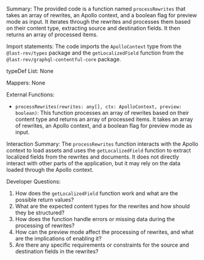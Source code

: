 Summary:
The provided code is a function named `processRewrites` that takes an array of rewrites, an Apollo context, and a boolean flag for preview mode as input. It iterates through the rewrites and processes them based on their content type, extracting source and destination fields. It then returns an array of processed items.

Import statements:
The code imports the `ApolloContext` type from the `@last-rev/types` package and the `getLocalizedField` function from the `@last-rev/graphql-contentful-core` package.

typeDef List:
None

Mappers:
None

External Functions:
- `processRewrites(rewrites: any[], ctx: ApolloContext, preview: boolean)`: This function processes an array of rewrites based on their content type and returns an array of processed items. It takes an array of rewrites, an Apollo context, and a boolean flag for preview mode as input.

Interaction Summary:
The `processRewrites` function interacts with the Apollo context to load assets and uses the `getLocalizedField` function to extract localized fields from the rewrites and documents. It does not directly interact with other parts of the application, but it may rely on the data loaded through the Apollo context.

Developer Questions:
1. How does the `getLocalizedField` function work and what are the possible return values?
2. What are the expected content types for the rewrites and how should they be structured?
3. How does the function handle errors or missing data during the processing of rewrites?
4. How can the preview mode affect the processing of rewrites, and what are the implications of enabling it?
5. Are there any specific requirements or constraints for the source and destination fields in the rewrites?